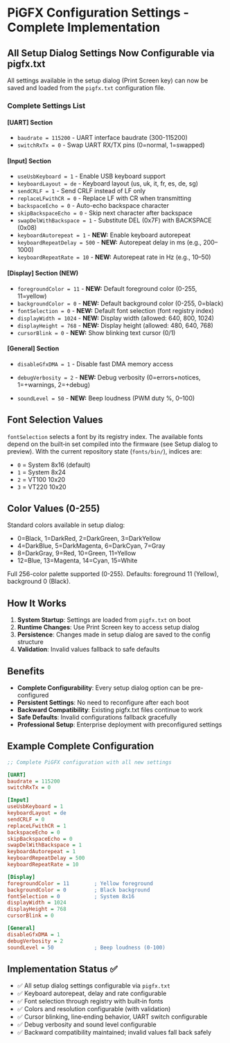 # PiGFX Configuration Settings - Complete Implementation

## All Setup Dialog Settings Now Configurable via pigfx.txt

All settings available in the setup dialog (Print Screen key) can now be saved and loaded from the `pigfx.txt` configuration file.

### Complete Settings List

#### [UART] Section
- `baudrate = 115200` - UART interface baudrate (300-115200)
- `switchRxTx = 0` - Swap UART RX/TX pins (0=normal, 1=swapped)

#### [Input] Section  
- `useUsbKeyboard = 1` - Enable USB keyboard support
- `keyboardLayout = de` - Keyboard layout (us, uk, it, fr, es, de, sg)
- `sendCRLF = 1` - Send CRLF instead of LF only
- `replaceLFwithCR = 0` - Replace LF with CR when transmitting
- `backspaceEcho = 0` - Auto-echo backspace character
- `skipBackspaceEcho = 0` - Skip next character after backspace
- `swapDelWithBackspace = 1` - Substitute DEL (0x7F) with BACKSPACE (0x08)
- `keyboardAutorepeat = 1` - **NEW:** Enable keyboard autorepeat
- `keyboardRepeatDelay = 500` - **NEW:** Autorepeat delay in ms (e.g., 200–1000)
- `keyboardRepeatRate = 10` - **NEW:** Autorepeat rate in Hz (e.g., 10–50)

#### [Display] Section (NEW)
- `foregroundColor = 11` - **NEW:** Default foreground color (0-255, 11=yellow)
- `backgroundColor = 0` - **NEW:** Default background color (0-255, 0=black)  
- `fontSelection = 0` - **NEW:** Default font selection (font registry index)
- `displayWidth = 1024` - **NEW:** Display width (allowed: 640, 800, 1024)
- `displayHeight = 768` - **NEW:** Display height (allowed: 480, 640, 768)
- `cursorBlink = 0` - **NEW:** Show blinking text cursor (0/1)

#### [General] Section
- `disableGfxDMA = 1` - Disable fast DMA memory access
  
- `debugVerbosity = 2` - **NEW:** Debug verbosity (0=errors+notices, 1=+warnings, 2=+debug)
- `soundLevel = 50` - **NEW:** Beep loudness (PWM duty %, 0–100)

## Font Selection Values

`fontSelection` selects a font by its registry index. The available fonts depend on the built‑in set compiled into the firmware (see Setup dialog to preview). With the current repository state (`fonts/bin/`), indices are:

- `0` = System 8x16 (default)
- `1` = System 8x24
- `2` = VT100 10x20
- `3` = VT220 10x20

## Color Values (0-255)

Standard colors available in setup dialog:
- 0=Black, 1=DarkRed, 2=DarkGreen, 3=DarkYellow
- 4=DarkBlue, 5=DarkMagenta, 6=DarkCyan, 7=Gray
- 8=DarkGray, 9=Red, 10=Green, 11=Yellow  
- 12=Blue, 13=Magenta, 14=Cyan, 15=White

Full 256-color palette supported (0-255). Defaults: foreground 11 (Yellow), background 0 (Black).

## How It Works

1. **System Startup**: Settings are loaded from `pigfx.txt` on boot
2. **Runtime Changes**: Use Print Screen key to access setup dialog
3. **Persistence**: Changes made in setup dialog are saved to the config structure
4. **Validation**: Invalid values fallback to safe defaults

## Benefits

- **Complete Configurability**: Every setup dialog option can be pre-configured
- **Persistent Settings**: No need to reconfigure after each boot
- **Backward Compatibility**: Existing pigfx.txt files continue to work
- **Safe Defaults**: Invalid configurations fallback gracefully
- **Professional Setup**: Enterprise deployment with preconfigured settings

## Example Complete Configuration

```ini
;; Complete PiGFX configuration with all new settings

[UART]
baudrate = 115200
switchRxTx = 0

[Input]  
useUsbKeyboard = 1
keyboardLayout = de
sendCRLF = 0
replaceLFwithCR = 1
backspaceEcho = 0
skipBackspaceEcho = 0
swapDelWithBackspace = 1
keyboardAutorepeat = 1
keyboardRepeatDelay = 500
keyboardRepeatRate = 10

[Display]
foregroundColor = 11        ; Yellow foreground
backgroundColor = 0         ; Black background  
fontSelection = 0           ; System 8x16
displayWidth = 1024
displayHeight = 768
cursorBlink = 0

[General]
disableGfxDMA = 1
debugVerbosity = 2
soundLevel = 50             ; Beep loudness (0-100)
```

## Implementation Status ✅

- ✅ All setup dialog settings configurable via `pigfx.txt`
- ✅ Keyboard autorepeat, delay and rate configurable
- ✅ Font selection through registry with built‑in fonts
- ✅ Colors and resolution configurable (with validation)
- ✅ Cursor blinking, line‑ending behavior, UART switch configurable
- ✅ Debug verbosity and sound level configurable
- ✅ Backward compatibility maintained; invalid values fall back safely
